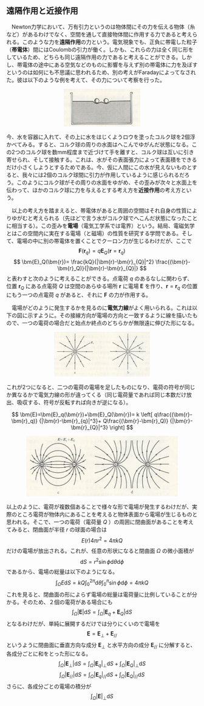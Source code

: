 
## 遠隔作用と近接作用

　Newton力学において、万有引力というのは物体間にその力を伝える物体（糸など）があるわけでなく、空間を通して直接物体間に作用する力であると考えられる。このような力を**遠隔作用**の力という。電気現象でも、正負に帯電した粒子（**帯電体**）間にはCoulombの引力が働く。しかも、これらの力は全く同じ形をしているため、どちらも同じ遠隔作用の力であると考えることができる。しかし、帯電体の途中にある空気などのものに影響を与えず別の帯電体に力を及ぼすというのは如何にも不思議に思われるため、別の考えがFaradayによってなされた。彼は以下のような例を考えて、その力について考察を行った。

<p align="center">
    <img width="40%" src="images/proximity_action.png">
</p>

今、水を容器に入れて、その上に水をはじくようロウを塗ったコルク球を2個浮かべてみる。すると、コルク球の周りの水面はへこんでゆがんだ状態になる。この2つのコルク球を数mm程度まで近づけて手を離すと、コルク球は互いに引き寄せられ、そして接触する。これは、水がその表面張力によって表面積をできるだけ小さくしようとするためである。今、仮に人間にこの水が見えないものとすると、我々には2個のコルク球間に引力が作用しているように感じられるだろう。このようにコルク球がその周りの水面をゆがめ、その歪みが次々と水面上を伝わって、ほかのコルク球に力を与えるとする考え方を**近接作用**の考え方という。

　以上の考え方を踏まえると、帯電体があると周囲の空間はそれ自身の性質によりゆがむと考えられる（先ほどで言う水がコルク球でへこんだ状態になったことに相当する）。この歪みを**電場**（電気工学系では電界）という。結局、電磁気学とはこの空間内に実在する電場（と磁場）の性質を研究する学問である。そして、電場の中に別の帯電体を置くことでクーロン力が生じるわけだが、ここで
$$
    \bm{F}(\bm{r}_q)=q\bm{E}_Q
    (\bm{r}=\bm{r}_q)
$$
$$
    \bm{E}_Q(\bm{r})=
    \frac{kQ}{|\bm{r}-\bm{r}_{Q}|^2}
    \frac{(\bm{r}-\bm{r}_Q)}{|\bm{r}-\bm{r}_{Q}|}
$$
と表わすと次のように考えることができる。点電荷 $q$ のあるなしに関わらず、位置 $\bm{r}_Q$ にある点電荷 $Q$ は空間のあらゆる場所 $\bm{r}$ に電場 $\bm{E}$ を作り、$\bm{r}=\bm{r}_q$ の位置にもう一つの点電荷 $q$ があると、それに $\bm{F}$ の力が作用する。

　電場がどのように発生するかを見るのに**電気力線**がよく用いられる。これは以下の図に示すように。その接線方向が電場の方向と一致するように線を描いたもので、一つの電荷の場合だと始点か終点のどちらかが無限遠に伸びた形になる。

<p align="center">
    <img width="50%" src="images/flux_line_mono.png">
</p>

これが2つになると、二つの電荷の電場を足したものになり、電荷の符号が同じか異なるかで電気力線の形が違ってくる（同じ電荷量であれば同じ本数だけ放出、吸収する、符号が反転すれば向きが逆になる）。

$$
    \bm{E}=\bm{E}_q(\bm{r})+\bm{E}_Q(\bm{r})=
    k
    \left[
        q\frac{(\bm{r}-\bm{r}_q)}
        {|\bm{r}-\bm{r}_{q}|^3}+
        Q\frac{(\bm{r}-\bm{r}_Q)}
        {|\bm{r}-\bm{r}_{Q}|^3}
    \right]
$$

<p align="center">
    <img width="400vw" src="images/flux_line_two.png">
</p>

以上のように、電荷が複数個あることで様々な形で電場が発生するわけだが、実際のところ電荷が物体内にあることを考えると物体表面から電場が生じるものと思われる。そこで、一つの電荷（電荷量 $Q$ ）の周囲に閉曲面があることを考えてみると、閉曲面が半径 $r$ の球面の場合は
$$
    E(r)4\pi r^2=4\pi kQ
$$
だけの電場が放出される。これが、任意の形状になると閉曲面 $\Omega$ の微小面積が
$$
    \mathrm{d}S=
    r^2\sin\phi\mathrm{d}\theta\mathrm{d}\phi
$$
であるから、電場の総量は以下のようになる。
$$
    \int_{\Omega} E\mathrm{d}S=
    kQ\int_{0}^{2\pi}\mathrm{d}\theta
    \int_{0}^{\pi}\sin\phi\mathrm{d}\phi=
    4\pi k Q
$$
これを見ると、閉曲面の形によらず電場の総量は電荷量に比例していることが分かる。そのため、２個の電荷がある場合にも
$$
    \int_{\Omega} |\bm{E}|\mathrm{d}S=
    \int_{\Omega} |\bm{E}_q+\bm{E}_Q|
    \mathrm{d}S
$$
となるわけだが、単純に展開するだけでは分りにくいので電場を
$$
    \bm{E}=\bm{E}_{\perp}+\bm{E}_{//}
$$
というように閉曲面に垂直方向な成分 $\bm{E}_{\perp}$ と水平方向の成分 $\bm{E}_{//}$ に分解すると、各成分ごとに和をとった形になる。
$$
    \int_{\Omega} |\bm{E}_{\perp}|\mathrm{d}S=
    \int_{\Omega} 
    |\bm{E}_q|_{\perp}\mathrm{d}S+
    \int_{\Omega} 
    |\bm{E}_Q|_{\perp}\mathrm{d}S
$$
$$
    \int_{\Omega} |\bm{E}_{//}|\mathrm{d}S=
    \int_{\Omega} 
    |\bm{E}_q|_{//}\mathrm{d}S+
    \int_{\Omega}
    |\bm{E}_Q|_{//}\mathrm{d}S
$$
さらに、各成分ごとの電場の積分が
$$
    \int_{\Omega} |\bm{E}|_{\perp}\mathrm{d}S
$$